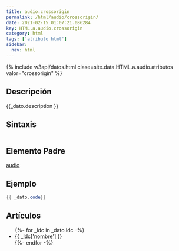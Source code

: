 ```yaml
---
title: audio.crossorigin
permalink: /html/audio/crossorigin/
date: 2021-02-15 01:07:21.086284
key: HTML.a.audio.crossorigin
category: html
tags: ['atributo html']
sidebar: 
  nav: html
---
```


{% include w3api/datos.html clase=site.data.HTML.a.audio.atributos valor="crossorigin" %}

## Descripción
{{_dato.description }}

## Sintaxis
~~~html
~~~

## Elemento Padre
[audio](/html/audio/)

## Ejemplo
~~~java
{{ _dato.code}}
~~~

## Artículos
<ul>
{%- for _ldc in _dato.ldc -%}
   <li>
       <a href="{{_ldc['url'] }}">{{ _ldc['nombre'] }}</a>
   </li>
{%- endfor -%}
</ul>
